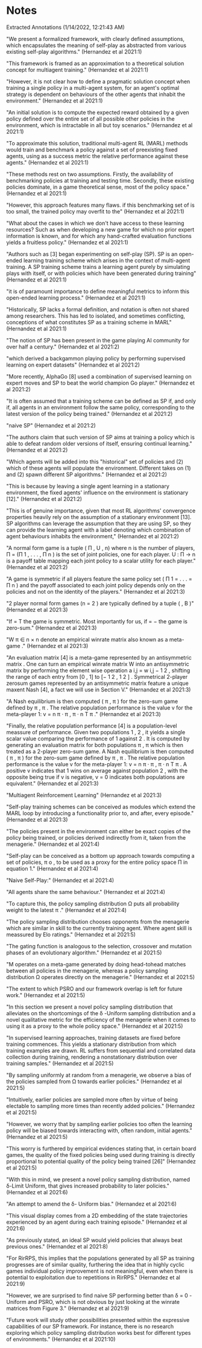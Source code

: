 # Notes

Extracted Annotations (1/14/2022, 12:21:43 AM)

"We present a formalized framework, with clearly defined assumptions, which encapsulates the meaning of self-play as abstracted from various existing self-play algorithms." (Hernandez et al 2021:1)

"This framework is framed as an approximation to a theoretical solution concept for multiagent training." (Hernandez et al 2021:1)

"However, it is not clear how to define a pragmatic solution concept when training a single policy in a multi-agent system, for an agent's optimal strategy is dependent on behaviours of the other agents that inhabit the environment." (Hernandez et al 2021:1)

"An initial solution is to compute the expected reward obtained by a given policy defined over the entire set of all possible other policies in the environment, which is intractable in all but toy scenarios." (Hernandez et al 2021:1)

"To approximate this solution, traditional multi-agent RL (MARL) methods would train and benchmark a policy against a set of preexisting fixed agents, using as a success metric the relative performance against these agents." (Hernandez et al 2021:1)

"These methods rest on two assumptions. Firstly, the availability of benchmarking policies at training and testing time. Secondly, these existing policies dominate, in a game theoretical sense, most of the policy space." (Hernandez et al 2021:1)

"However, this approach features many flaws. if this benchmarking set of is too small, the trained policy may overfit to the" (Hernandez et al 2021:1)

"What about the cases in which we don't have access to these learning resources? Such as when developing a new game for which no prior expert information is known, and for which any hand-crafted evaluation functions yields a fruitless policy." (Hernandez et al 2021:1)

"Authors such as [3] began experimenting on self-play (SP). SP is an open-ended learning training scheme which arises in the context of multi-agent training. A SP training scheme trains a learning agent purely by simulating plays with itself, or with policies which have been generated during training" (Hernandez et al 2021:1)

"it is of paramount importance to define meaningful metrics to inform this open-ended learning process." (Hernandez et al 2021:1)

"Historically, SP lacks a formal definition, and notation is often not shared among researchers. This has led to isolated, and sometimes conflicting, conceptions of what constitutes SP as a training scheme in MARL" (Hernandez et al 2021:1)

"The notion of SP has been present in the game playing AI community for over half a century." (Hernandez et al 2021:2)

"which derived a backgammon playing policy by performing supervised learning on expert datasets" (Hernandez et al 2021:2)

"More recently, AlphaGo [8] used a combination of supervised learning on expert moves and SP to beat the world champion Go player." (Hernandez et al 2021:2)

"It is often assumed that a training scheme can be defined as SP if, and only if, all agents in an environment follow the same policy, corresponding to the latest version of the policy being trained." (Hernandez et al 2021:2)

"naive SP" (Hernandez et al 2021:2)

"The authors claim that such version of SP aims at training a policy which is able to defeat random older versions of itself, ensuring continual learning." (Hernandez et al 2021:2)

"Which agents will be added into this "historical" set of policies and (2) which of these agents will populate the environment. Different takes on (1) and (2) spawn different SP algorithms." (Hernandez et al 2021:2)

"This is because by leaving a single agent learning in a stationary environment, the fixed agents' influence on the environment is stationary [12]." (Hernandez et al 2021:2)

"This is of genuine importance, given that most RL algorithms' convergence properties heavily rely on the assumption of a stationary environment [13]. SP algorithms can leverage the assumption that they are using SP, so they can provide the learning agent with a label denoting which combination of agent behaviours inhabits the environment," (Hernandez et al 2021:2)

"A normal form game is a tuple ( Π , U , n) where n is the number of players, Π = (Π 1 , . . . , Π n ) is the set of joint policies, one for each player. U : Π → n is a payoff table mapping each joint policy to a scalar utility for each player." (Hernandez et al 2021:2)

"A game is symmetric if all players feature the same policy set ( Π 1 = . . . = Π n ) and the payoff associated to each joint policy depends only on the policies and not on the identity of the players." (Hernandez et al 2021:3)

"2 player normal form games (n = 2 ) are typically defined by a tuple ( , B )" (Hernandez et al 2021:3)

"If = T the game is symmetric. Most importantly for us, if = − the game is zero-sum." (Hernandez et al 2021:3)

"W π ∈ n × n denote an empirical winrate matrix also known as a meta-game ." (Hernandez et al 2021:3)

"An evaluation matrix [4] is a meta-game represented by an antisymmetric matrix . One can turn an empirical winrate matrix W into an antisymmetric matrix by performing the element wise operation a i,j = w i,j − 1 2 , shifting the range of each entry from [0 , 1] to [− 1 2 , 1 2 ] . Symmetrical 2-player zerosum games represented by an antisymmetric matrix feature a unique maxent Nash [4], a fact we will use in Section V." (Hernandez et al 2021:3)

"A Nash equilibrium is then computed ( π , π ) for the zero-sum game defined by π , π . The relative population performance is the value v for the meta-player 1: v = n π · π , π · n T π ." (Hernandez et al 2021:3)

"Finally, the relative population performance [4] is a population-level meassure of performance. Given two populations 1 , 2 , it yields a single scalar value comparing the performance of 1 against 2 . It is computed by generating an evaluation matrix for both populations π , π which is then treated as a 2-player zero-sum game. A Nash equilibrium is then computed ( π , π ) for the zero-sum game defined by π , π . The relative population performance is the value v for the meta-player 1: v = n π · π , π · n T π . A positive v indicates that 1 wins on average against population 2 , with the opposite being true if v is negative, v = 0 indicates both populations are equivalent." (Hernandez et al 2021:3)

"Multiagent Reinforcement Learning" (Hernandez et al 2021:3)

"Self-play training schemes can be conceived as modules which extend the MARL loop by introducing a functionality prior to, and after, every episode." (Hernandez et al 2021:3)

"The policies present in the environment can either be exact copies of the policy being trained, or policies derived indirectly from it, taken from the menagerie." (Hernandez et al 2021:4)

"Self-play can be conceived as a bottom up approach towards computing a set of policies, π o , to be used as a proxy for the entire policy space Π in equation 1." (Hernandez et al 2021:4)

"Naive Self-Play:" (Hernandez et al 2021:4)

"All agents share the same behaviour." (Hernandez et al 2021:4)

"To capture this, the policy sampling distribution Ω puts all probability weight to the latest π ." (Hernandez et al 2021:4)

"The policy sampling distribution chooses opponents from the menagerie which are similar in skill to the currently training agent. Where agent skill is meassured by Elo ratings." (Hernandez et al 2021:5)

"The gating function is analogous to the selection, crossover and mutation phases of an evolutionary algorithm." (Hernandez et al 2021:5)

"M operates on a meta-game generated by doing head-tohead matches between all policies in the menagerie, whereas a policy sampling distribution Ω operates directly on the menagerie." (Hernandez et al 2021:5)

"The extent to which PSRO and our framework overlap is left for future work." (Hernandez et al 2021:5)

"In this section we present a novel policy sampling distribution that alleviates on the shortcomings of the δ -Uniform sampling distribution and a novel qualitative metric for the efficiency of the menagerie when it comes to using it as a proxy to the whole policy space." (Hernandez et al 2021:5)

"In supervised learning approaches, training datasets are fixed before training commences. This yields a stationary distribution from which training examples are drawn. RL suffers from sequential and correlated data collection during training, rendering a nonstationary distribution over training samples." (Hernandez et al 2021:5)

"By sampling uniformly at random from a menagerie, we observe a bias of the policies sampled from Ω towards earlier policies." (Hernandez et al 2021:5)

"Intuitively, earlier policies are sampled more often by virtue of being electable to sampling more times than recently added policies." (Hernandez et al 2021:5)

"However, we worry that by sampling earlier policies too often the learning policy will be biased towards interacting with, often random, initial agents." (Hernandez et al 2021:5)

"This worry is furthered by empirical evidences stating that, in certain board games, the quality of the fixed policies being used during training is directly proportional to potential quality of the policy being trained [26]" (Hernandez et al 2021:5)

"With this in mind, we present a novel policy sampling distribution, named δ-Limit Uniform, that gives increased probability to later policies." (Hernandez et al 2021:6)

"An attempt to amend the δ- Uniform bias." (Hernandez et al 2021:6)

"This visual display comes from a 2D embedding of the state trajectories experienced by an agent during each training episode." (Hernandez et al 2021:6)

"As previously stated, an ideal SP would yield policies that always beat previous ones." (Hernandez et al 2021:8)

"For RirRPS, this implies that the populations generated by all SP as training progresses are of similar quality, furthering the idea that in highly cyclic games individual policy improvement is not meaningful, even when there is potential to exploitation due to repetitions in RirRPS." (Hernandez et al 2021:9)

"However, we are surprised to find naive SP performing better than δ = 0 -Uniform and PSRO, which is not obvious by just looking at the winrate matrices from Figure 3." (Hernandez et al 2021:9)

"Future work will study other possibilities presented within the expressive capabilities of our SP framework. For instance, there is no research exploring which policy sampling distribution works best for different types of environments." (Hernandez et al 2021:10)